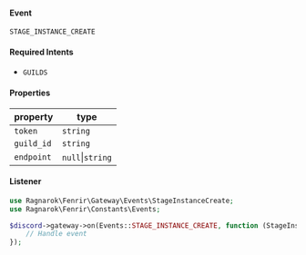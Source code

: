 #### Event
`STAGE_INSTANCE_CREATE`

#### Required Intents
- `GUILDS`

#### Properties
|property|type|
|--------|----|
|`token`|`string`|
|`guild_id`|`string`|
|`endpoint`|`null`&#124;`string`|

#### Listener
```php
use Ragnarok\Fenrir\Gateway\Events\StageInstanceCreate;
use Ragnarok\Fenrir\Constants\Events;

$discord->gateway->on(Events::STAGE_INSTANCE_CREATE, function (StageInstanceCreate $event) {
    // Handle event
});
```

